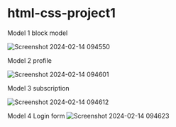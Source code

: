 # html-css-project1

Model 1
block model

![Screenshot 2024-02-14 094550](https://github.com/Aadarsh123-dot/html-css-project1/assets/113118427/0ab5c83e-1449-4adc-9530-6efca9de3420)


Model 2
profile

![Screenshot 2024-02-14 094601](https://github.com/Aadarsh123-dot/html-css-project1/assets/113118427/8c53e016-a575-40f5-b518-d61affbd8b5f)


Model 3
subscription

![Screenshot 2024-02-14 094612](https://github.com/Aadarsh123-dot/html-css-project1/assets/113118427/2138e3af-c992-46e3-8360-30c705a1aa31)


Model 4
Login form
![Screenshot 2024-02-14 094623](https://github.com/Aadarsh123-dot/html-css-project1/assets/113118427/376bcc3c-79b1-4e5f-b59e-dfa4b2823215)
